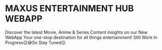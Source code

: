 # MAXUS ENTERTAINMENT HUB WEBAPP
Discover the latest Movie, Anime &amp; Series Content insights on our New WebApp Your one-stop destination for all things entertainment!
Still Work In Progress😉😅So Stay Tuned😗
